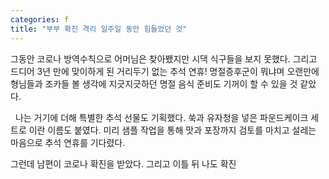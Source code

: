 ```yaml
---
categories: f
title: "부부 확진 격리 일주일 동안 힘들었던 것"
---
```

그동안 코로나 방역수칙으로 어머님은 찾아뵀지만 시댁 식구들을 보지 못했다. 그리고 드디어 3년 만에 맞이하게 된 거리두기 없는 추석 연휴! 명절증후군이 뭐냐며 오랜만에 형님들과 조카들 볼 생각에 지긋지긋하던 명절 음식 준비도 기꺼이 할 수 있을 것 같았다.

&nbsp;
나는 거기에 더해 특별한 추석 선물도 기획했다. 쑥과 유자청을 넣은 파운드케이크 세트로 이란 이름도 붙였다. 미리 샘플 작업을 통해 맛과 포장까지 검토를 마치고 설레는 마음으로 추석 연휴를 기다렸다.

그런데 남편이 코로나 확진을 받았다. 그리고 이틀 뒤 나도 확진